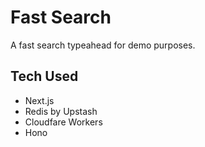 # Fast Search

A fast search typeahead for demo purposes.

## Tech Used

- Next.js
- Redis by Upstash
- Cloudfare Workers
- Hono
